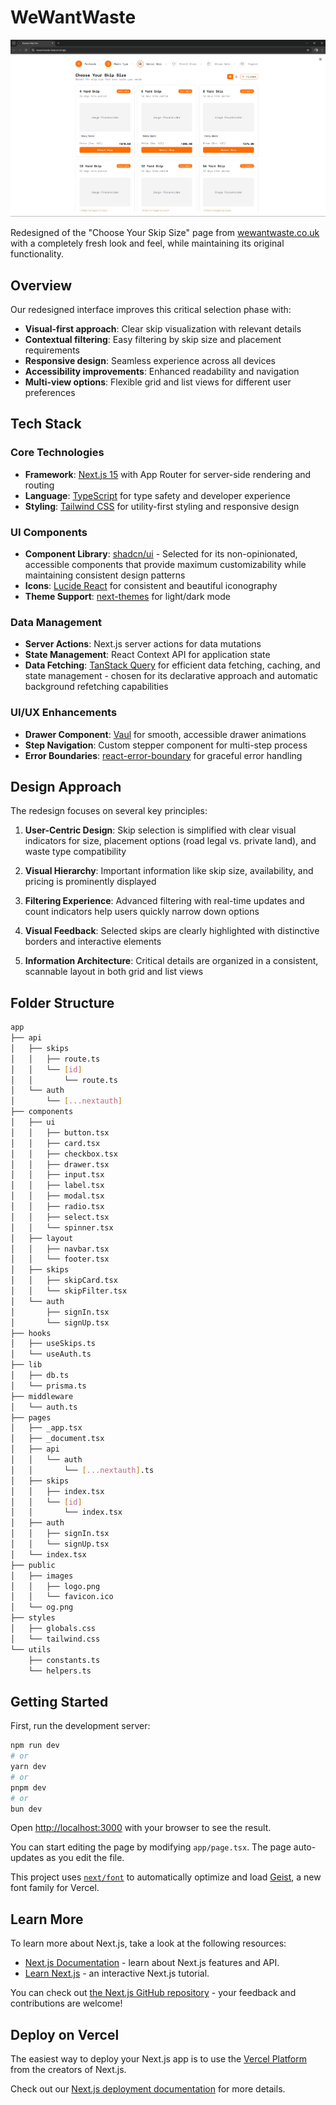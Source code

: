 # WeWantWaste

![WeWantWaste](./public/og.png)

Redesigned of the "Choose Your Skip Size" page from [wewantwaste.co.uk](https://wewantwaste.co.uk/) with a completely fresh look and feel, while maintaining its original functionality.

## Overview

Our redesigned interface improves this critical selection phase with:

- **Visual-first approach**: Clear skip visualization with relevant details
- **Contextual filtering**: Easy filtering by skip size and placement requirements
- **Responsive design**: Seamless experience across all devices
- **Accessibility improvements**: Enhanced readability and navigation
- **Multi-view options**: Flexible grid and list views for different user preferences

## Tech Stack

### Core Technologies
- **Framework**: [Next.js 15](https://nextjs.org/) with App Router for server-side rendering and routing
- **Language**: [TypeScript](https://www.typescriptlang.org/) for type safety and developer experience
- **Styling**: [Tailwind CSS](https://tailwindcss.com/) for utility-first styling and responsive design

### UI Components
- **Component Library**: [shadcn/ui](https://ui.shadcn.com/) - Selected for its non-opinionated, accessible components that provide maximum customizability while maintaining consistent design patterns
- **Icons**: [Lucide React](https://lucide.dev/) for consistent and beautiful iconography
- **Theme Support**: [next-themes](https://github.com/pacocoursey/next-themes) for light/dark mode

### Data Management
- **Server Actions**: Next.js server actions for data mutations
- **State Management**: React Context API for application state
- **Data Fetching**: [TanStack Query](https://tanstack.com/query/latest) for efficient data fetching, caching, and state management - chosen for its declarative approach and automatic background refetching capabilities

### UI/UX Enhancements
- **Drawer Component**: [Vaul](https://vaul.emilkowal.ski/) for smooth, accessible drawer animations
- **Step Navigation**: Custom stepper component for multi-step process
- **Error Boundaries**: [react-error-boundary](https://github.com/bvaughn/react-error-boundary) for graceful error handling

## Design Approach

The redesign focuses on several key principles:

1. **User-Centric Design**: Skip selection is simplified with clear visual indicators for size, placement options (road legal vs. private land), and waste type compatibility
   
2. **Visual Hierarchy**: Important information like skip size, availability, and pricing is prominently displayed

3. **Filtering Experience**: Advanced filtering with real-time updates and count indicators help users quickly narrow down options

4. **Visual Feedback**: Selected skips are clearly highlighted with distinctive borders and interactive elements

5. **Information Architecture**: Critical details are organized in a consistent, scannable layout in both grid and list views

## Folder Structure

```bash
app
├── api
│   ├── skips
│   │   ├── route.ts
│   │   └── [id]
│   │       └── route.ts
│   └── auth
│       └── [...nextauth]
├── components
│   ├── ui
│   │   ├── button.tsx
│   │   ├── card.tsx
│   │   ├── checkbox.tsx
│   │   ├── drawer.tsx
│   │   ├── input.tsx
│   │   ├── label.tsx
│   │   ├── modal.tsx
│   │   ├── radio.tsx
│   │   ├── select.tsx
│   │   └── spinner.tsx
│   ├── layout
│   │   ├── navbar.tsx
│   │   └── footer.tsx
│   ├── skips
│   │   ├── skipCard.tsx
│   │   └── skipFilter.tsx
│   └── auth
│       ├── signIn.tsx
│       └── signUp.tsx
├── hooks
│   ├── useSkips.ts
│   └── useAuth.ts
├── lib
│   ├── db.ts
│   └── prisma.ts
├── middleware
│   └── auth.ts
├── pages
│   ├── _app.tsx
│   ├── _document.tsx
│   ├── api
│   │   └── auth
│   │       └── [...nextauth].ts
│   ├── skips
│   │   ├── index.tsx
│   │   └── [id]
│   │       └── index.tsx
│   ├── auth
│   │   ├── signIn.tsx
│   │   └── signUp.tsx
│   └── index.tsx
├── public
│   ├── images
│   │   ├── logo.png
│   │   └── favicon.ico
│   └── og.png
├── styles
│   ├── globals.css
│   └── tailwind.css
└── utils
    ├── constants.ts
    └── helpers.ts
```

## Getting Started

First, run the development server:

```bash
npm run dev
# or
yarn dev
# or
pnpm dev
# or
bun dev
```

Open [http://localhost:3000](http://localhost:3000) with your browser to see the result.

You can start editing the page by modifying `app/page.tsx`. The page auto-updates as you edit the file.

This project uses [`next/font`](https://nextjs.org/docs/app/building-your-application/optimizing/fonts) to automatically optimize and load [Geist](https://vercel.com/font), a new font family for Vercel.

## Learn More

To learn more about Next.js, take a look at the following resources:

- [Next.js Documentation](https://nextjs.org/docs) - learn about Next.js features and API.
- [Learn Next.js](https://nextjs.org/learn) - an interactive Next.js tutorial.

You can check out [the Next.js GitHub repository](https://github.com/vercel/next.js) - your feedback and contributions are welcome!

## Deploy on Vercel

The easiest way to deploy your Next.js app is to use the [Vercel Platform](https://vercel.com/new?utm_medium=default-template&filter=next.js&utm_source=create-next-app&utm_campaign=create-next-app-readme) from the creators of Next.js.

Check out our [Next.js deployment documentation](https://nextjs.org/docs/app/building-your-application/deploying) for more details.
